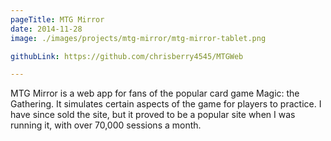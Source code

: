 ```yaml
---
pageTitle: MTG Mirror
date: 2014-11-28
image: ./images/projects/mtg-mirror/mtg-mirror-tablet.png

githubLink: https://github.com/chrisberry4545/MTGWeb

---
```

MTG Mirror is a web app for fans of the popular card game Magic: the Gathering. It simulates certain aspects of the game for players to practice. I have since sold the site, but it proved to be a popular site when I was running it, with over 70,000 sessions a month.
